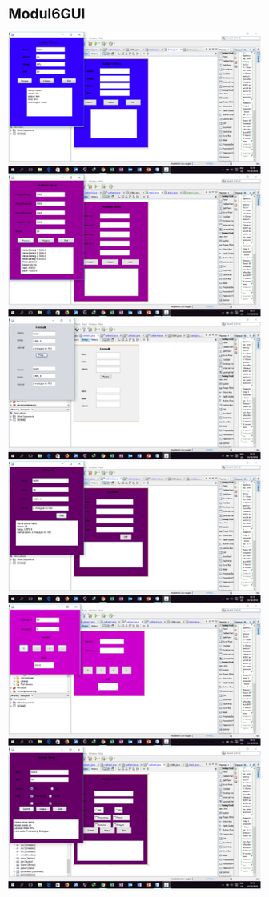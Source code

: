 # Modul6GUI
![alt text](https://github.com/izzul112/Modul6GUI/blob/master/Screenshot%20(182).png)
![alt text](https://github.com/izzul112/Modul6GUI/blob/master/Screenshot%20(183).png)
![alt text](https://github.com/izzul112/Modul6GUI/blob/master/Screenshot%20(184).png)
![alt text](https://github.com/izzul112/Modul6GUI/blob/master/Screenshot%20(185).png)
![alt text](https://github.com/izzul112/Modul6GUI/blob/master/Screenshot%20(186).png)
![alt text](https://github.com/izzul112/Modul6GUI/blob/master/Screenshot%20(187).png)
